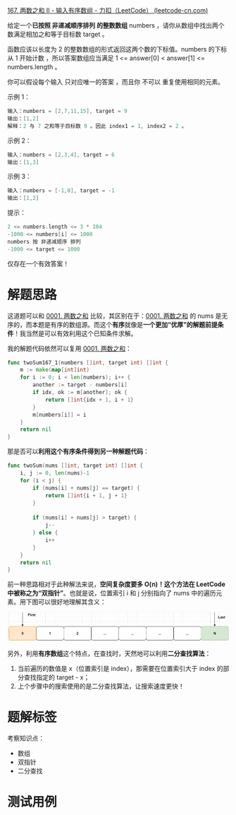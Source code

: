 [167. 两数之和 II - 输入有序数组 - 力扣（LeetCode） (leetcode-cn.com)](https://leetcode-cn.com/problems/two-sum-ii-input-array-is-sorted/)

给定一个**已按照 非递减顺序排列  的整数数组** numbers ，请你从数组中找出两个数满足相加之和等于目标数 target 。

函数应该以长度为 2 的整数数组的形式返回这两个数的下标值。numbers 的下标 从 1 开始计数 ，所以答案数组应当满足 1 <= answer[0] < answer[1] <= numbers.length 。

你可以假设每个输入 只对应唯一的答案 ，而且你 不可以 重复使用相同的元素。

示例 1：

~~~go
输入：numbers = [2,7,11,15], target = 9
输出：[1,2]
解释：2 与 7 之和等于目标数 9 。因此 index1 = 1, index2 = 2 。
~~~

示例 2：

~~~go
输入：numbers = [2,3,4], target = 6
输出：[1,3]
~~~

示例 3：

~~~go
输入：numbers = [-1,0], target = -1
输出：[1,2]
~~~

提示：

~~~go
2 <= numbers.length <= 3 * 104
-1000 <= numbers[i] <= 1000
numbers 按 非递减顺序 排列
-1000 <= target <= 1000

~~~

仅存在一个有效答案！

# 解题思路

这道题可以和 [0001. 两数之和]() 比较，其区别在于：[0001. 两数之和]() 的 nums 是无序的，而本题是有序的数组源。而这个**有序**就像是**一个更加“优厚”的解题前提条件**！我当然是可以有效利用这个已知条件求解。

我的解题代码依然可以复用 [0001. 两数之和]()：

~~~go
func twoSum167_1(numbers []int, target int) []int {
	m := make(map[int]int)
	for i := 0; i < len(numbers); i++ {
		another := target - numbers[i]
		if idx, ok := m[another]; ok {
			return []int{idx + 1, i + 1}
		}
		m[numbers[i]] = i
	}
	return nil
}
~~~

那是否可以**利用这个有序条件得到另一种解题代码**：

~~~go
func twoSum(nums []int, target int) []int {
    i, j := 0, len(nums)-1
    for (i < j) {
        if (nums[i] + nums[j] == target) {
            return []int{i + 1, j + 1}
        }
        
        if (nums[i] + nums[j] > target) {
            j--
        } else {
            i++
        }
    }
    return nil
}
~~~

前一种思路相对于此种解法来说，**空间复杂度要多 O(n)！**这个方法在 LeetCode 中被称之为**“双指针”**。也就是说，位置索引 i 和 j 分别指向了 nums 中的遍历元素。用下图可以很好地理解其含义：

![](./Snipaste_2021-09-01_17-48-02.png)

另外，利用**有序数组**这个特点，在查找时，天然地可以利用**二分查找算法**：

1. 当前遍历的数值是 x（位置索引是 index），那需要在位置索引大于 index 的部分查找指定的 target - x；
2. 上个步骤中的搜索使用的是二分查找算法，让搜索速度更快！

# 题解标签

考察知识点：

* 数组
* 双指针
* 二分查找

# 测试用例
